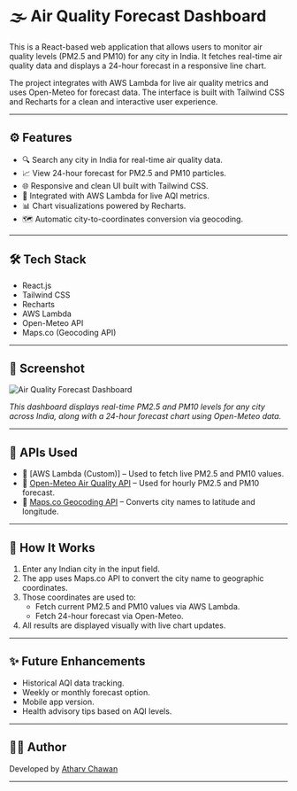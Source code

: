 # 🌫️ Air Quality Forecast Dashboard

This is a React-based web application that allows users to monitor air quality levels (PM2.5 and PM10) for any city in India. It fetches real-time air quality data and displays a 24-hour forecast in a responsive line chart.

The project integrates with AWS Lambda for live air quality metrics and uses Open-Meteo for forecast data. The interface is built with Tailwind CSS and Recharts for a clean and interactive user experience.

---

## ⚙️ Features

- 🔍 Search any city in India for real-time air quality data.
- 📈 View 24-hour forecast for PM2.5 and PM10 particles.
- 🌐 Responsive and clean UI built with Tailwind CSS.
- 📡 Integrated with AWS Lambda for live AQI metrics.
- 📊 Chart visualizations powered by Recharts.
- 🗺️ Automatic city-to-coordinates conversion via geocoding.

---

## 🛠 Tech Stack

- React.js
- Tailwind CSS
- Recharts
- AWS Lambda
- Open-Meteo API
- Maps.co (Geocoding API)

---

## 📸 Screenshot

![Air Quality Forecast Dashboard](./assets/screenshot.png)

_This dashboard displays real-time PM2.5 and PM10 levels for any city across India, along with a 24-hour forecast chart using Open-Meteo data._

---

## 🔗 APIs Used

- 🔹 [AWS Lambda (Custom)] – Used to fetch live PM2.5 and PM10 values.
- 🔹 [Open-Meteo Air Quality API](https://open-meteo.com/) – Used for hourly PM2.5 and PM10 forecast.
- 🔹 [Maps.co Geocoding API](https://geocode.maps.co/) – Converts city names to latitude and longitude.

---

## 🧠 How It Works

1. Enter any Indian city in the input field.
2. The app uses Maps.co API to convert the city name to geographic coordinates.
3. Those coordinates are used to:
   - Fetch current PM2.5 and PM10 values via AWS Lambda.
   - Fetch 24-hour forecast via Open-Meteo.
4. All results are displayed visually with live chart updates.

---

## ✨ Future Enhancements

- Historical AQI data tracking.
- Weekly or monthly forecast option.
- Mobile app version.
- Health advisory tips based on AQI levels.

---

## 👨‍💻 Author

Developed by [Atharv Chawan](https://www.linkedin.com/in/atharv-chawan-ab01152a7/)

---

